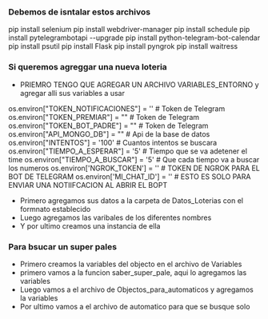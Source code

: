 
### Debemos de isntalar estos archivos
pip install selenium
pip install webdriver-manager
pip install schedule
pip install pytelegrambotapi --upgrade
pip install python-telegram-bot-calendar
pip install psutil
pip install Flask
pip install pyngrok
pip install waitress
### Si queremos agreggar una nueva loteria

- PRIEMRO TENGO QUE AGREGAR UN ARCHIVO VARIABLES_ENTORNO y agregar alli sus variables a usar

os.environ["TOKEN_NOTIFICACIONES"]  =   ''      # Token de Telegram
os.environ["TOKEN_PREMIAR"]         =   ""      # Token de Telegram
os.environ["TOKEN_BOT_PADRE"]       =   ""      # Token de Telegram
os.environ["API_MONGO_DB"]          =   ""      # Api de la base de datos
os.environ["INTENTOS"]              =   '100'   # Cuantos intentos se buscara
os.environ["TIEMPO_A_ESPERAR"]      =   '5'     # Tiempo que se va adetener el time
os.environ["TIEMPO_A_BUSCAR"]       =   '5'     # Que cada tiempo va a buscar los numeros
os.environ['NGROK_TOKEN']           =   ''      # TOKEN DE NGROK PARA EL BOT DE TELEGRAM
os.environ['MI_CHAT_ID']            =   ''      # ESTO ES SOLO PARA ENVIAR UNA NOTIIFCACION AL ABRIR EL BOPT


- Primero agregamos sus datos a la carpeta de Datos_Loterias con el formnato establecido
- Luego agregamos las varibales de los diferentes nombres
- Y por ultimo creamos una instancia de ella


### Para bsucar un super pales
- Primero creamos la variables del objecto en el archivo de Variables
- primero vamos a la funcion saber_super_pale, aqui lo agregamos las variables
- Luego vamos a el archivo de Objectos_para_automaticos y agregamos la variables
- Por ultimo vamos a el archivo de automatico para que se busque solo